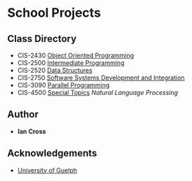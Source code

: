 # School Projects

## Class Directory

- CIS-2430 [Object Oriented Programming](https://www.uoguelph.ca/registrar/calendars/undergraduate/2019-2020/courses/cis2430.shtml)
- CIS-2500 [Intermediate Programming](https://www.uoguelph.ca/registrar/calendars/undergraduate/2019-2020/courses/cis2500.shtml)
- CIS-2520 [Data Structures](https://www.uoguelph.ca/registrar/calendars/undergraduate/2018-2019/courses/cis2520.shtml)
- CIS-2750 [Software Systems Development and Integration](https://www.uoguelph.ca/registrar/calendars/undergraduate/2018-2019/courses/cis2750.shtml)
- CIS-3090 [Parallel Programming](https://www.uoguelph.ca/registrar/calendars/undergraduate/2018-2019/courses/cis3090.shtml)
- CIS-4500 [Special Topics](https://www.uoguelph.ca/registrar/calendars/undergraduate/2018-2019/courses/cis4500.shtml) _Natural Language Processing_

## Author

- **Ian Cross**

## Acknowledgements

- [University of Guelph](https://www.uoguelph.ca)
